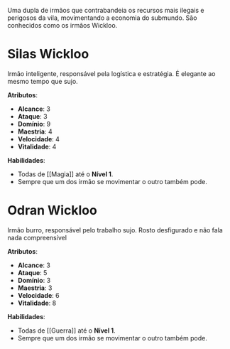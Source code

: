 Uma dupla de irmãos que contrabandeia os recursos mais ilegais e perigosos da vila, movimentando a economia do submundo. São conhecidos como os irmãos Wickloo.

# Silas Wickloo

Irmão inteligente, responsável pela logística e estratégia. É elegante ao mesmo tempo que sujo.

**Atributos**:
* **Alcance**: 3
* **Ataque**: 3
* **Domínio**: 9
* **Maestria**: 4
* **Velocidade**: 4
* **Vitalidade**: 4

**Habilidades**:
* Todas de [[Magia]] até o **Nível 1**.
* Sempre que um dos irmão se movimentar o outro também pode.
# Odran Wickloo

Irmão burro, responsável pelo trabalho sujo. Rosto desfigurado e não fala nada compreensível

**Atributos**:
* **Alcance**: 3
* **Ataque**: 5
* **Domínio**: 3
* **Maestria**: 3
* **Velocidade**: 6
* **Vitalidade**: 8

**Habilidades**:
* Todas de [[Guerra]] até o **Nível 1**.
* Sempre que um dos irmão se movimentar o outro também pode.
